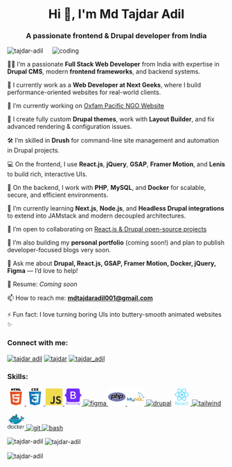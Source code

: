 <h1 align="center">Hi 👋, I'm Md Tajdar Adil</h1>
<h3 align="center">A passionate frontend & Drupal developer from India</h3>

<img align="right" width="400" src="https://camo.githubusercontent.com/2366b34bb903c09617990fb5fff4622f3e941349e846ddb7e73df872a9d21233/68747470733a2f2f63646e2e6472696262626c652e636f6d2f75736572732f3733303730332f73637265656e73686f74732f363538313234332f6176656e746f2e676966" alt="coding">


<p align="left"> <img src="https://komarev.com/ghpvc/?username=tajdar-adil&label=Profile%20views&color=0e75b6&style=flat" alt="tajdar-adil" /> </p>

👨‍💻 I’m a passionate **Full Stack Web Developer** from India with expertise in **Drupal CMS**, modern **frontend frameworks**, and backend systems.

🏢 I currently work as a **Web Developer at Next Geeks**, where I build performance-oriented websites for real-world clients.

🔭 I’m currently working on [Oxfam Pacific NGO Website](https://oxfampacific-test.org/)

🔧 I create fully custom **Drupal themes**, work with **Layout Builder**, and fix advanced rendering & configuration issues.

🛠 I’m skilled in **Drush** for command-line site management and automation in Drupal projects.

💻 On the frontend, I use **React.js**, **jQuery**, **GSAP**, **Framer Motion**, and **Lenis** to build rich, interactive UIs.

🧪 On the backend, I work with **PHP**, **MySQL**, and **Docker** for scalable, secure, and efficient environments.

🌱 I’m currently learning **Next.js**, **Node.js**, and **Headless Drupal integrations** to extend into JAMstack and modern decoupled architectures.

🤝 I’m open to collaborating on [React.js & Drupal open-source projects](https://github.com/Tajdar001)

📁 I’m also building my **personal portfolio** (coming soon!) and plan to publish developer-focused blogs very soon.

💬 Ask me about **Drupal, React.js, GSAP, Framer Motion, Docker, jQuery, Figma** — I’d love to help!

📄 Resume: *Coming soon*

📫 How to reach me: **mdtajdaradil001@gmail.com**

⚡ Fun fact: I love turning boring UIs into buttery-smooth animated websites ✨


<h3 align="left">Connect with me:</h3>
<p align="left">
<a href="https://www.linkedin.com/in/tajdar-adil/" target="blank"><img align="center" src="https://raw.githubusercontent.com/rahuldkjain/github-profile-readme-generator/master/src/images/icons/Social/linked-in-alt.svg" alt="tajdar adil" height="30" width="40" /></a>
<a href="https://stackoverflow.com/users/23131624/tajdar" target="blank"><img align="center" src="https://raw.githubusercontent.com/rahuldkjain/github-profile-readme-generator/master/src/images/icons/Social/stack-overflow.svg" alt="tajdar" height="30" width="40" /></a>
<a href="https://www.codechef.com/users/tajdar_adil" target="blank"><img align="center" src="https://cdn.jsdelivr.net/npm/simple-icons@3.1.0/icons/codechef.svg" alt="tajdar_adil" height="30" width="40" /></a>
</p>

<h3 align="left">Skills:</h3>
<p align="left"> 
<a href="https://www.w3.org/html/" target="_blank" rel="noreferrer"> <img src="https://raw.githubusercontent.com/devicons/devicon/master/icons/html5/html5-original-wordmark.svg" alt="html5" width="40" height="40" /> </a>
    <a href="https://www.w3schools.com/css/" target="_blank" rel="noreferrer"> <img src="https://raw.githubusercontent.com/devicons/devicon/master/icons/css3/css3-original-wordmark.svg" alt="css3" width="40" height="40" /> </a> 
    <a href="https://developer.mozilla.org/en-US/docs/Web/JavaScript" target="_blank" rel="noreferrer"> <img src="https://raw.githubusercontent.com/devicons/devicon/master/icons/javascript/javascript-original.svg" alt="javascript" width="40" height="40" /> </a> 
    <a href="https://getbootstrap.com" target="_blank" rel="noreferrer"> <img src="https://raw.githubusercontent.com/devicons/devicon/master/icons/bootstrap/bootstrap-plain-wordmark.svg" alt="bootstrap" width="40" height="40" /> </a> 
    <a href="https://www.figma.com/" target="_blank" rel="noreferrer"> <img src="https://www.vectorlogo.zone/logos/figma/figma-icon.svg" alt="figma" width="40" height="40" /> </a> 
    <a href="https://www.php.net" target="_blank" rel="noreferrer"> <img src="https://raw.githubusercontent.com/devicons/devicon/master/icons/php/php-original.svg" alt="php" width="40" height="40" /> </a> 
    <a href="https://www.mysql.com/" target="_blank" rel="noreferrer"> <img src="https://raw.githubusercontent.com/devicons/devicon/master/icons/mysql/mysql-original-wordmark.svg" alt="mysql" width="40" height="40" /> </a> 
    <a href="https://www.drupal.org/" target="_blank" rel="noreferrer"><img src="https://drupalize.me/sites/default/files/styles/max_800w/public/page_images/wordmark2_blue_rgb.png?itok=QVdrDi8u"alt="drupal" width="50" height="40" /></a> 
    <a href="https://reactjs.oxrg/" target="_blank" rel="noreferrer"> <img src="https://raw.githubusercontent.com/devicons/devicon/master/icons/react/react-original-wordmark.svg" alt="react" width="40" height="40" /> </a> 
    <a href="https://tailwindcss.com/" target="_blank" rel="noreferrer"> <img src="https://www.vectorlogo.zone/logos/tailwindcss/tailwindcss-icon.svg" alt="tailwind" width="40" height="40" /> </a> </p>
    <a href="https://www.docker.com/" target="_blank"rel="noreferrer"> <img src="https://raw.githubusercontent.com/devicons/devicon/master/icons/docker/docker-original-wordmark.svg" alt="docker" width="40" height="40" /> </a> 
    <a href="https://git-scm.com/" target="_blank" rel="noreferrer"> <img src="https://www.vectorlogo.zone/logos/git-scm/git-scm-icon.svg" alt="git" width="40" height="40" /> </a> 
    <a href="https://www.gnu.org/software/bash/" target="_blank" rel="noreferrer"> <img src="https://www.vectorlogo.zone/logos/gnu_bash/gnu_bash-icon.svg" alt="bash" width="40"height="40" /> </a> 
</p>

<p><img align="left" src="https://github-readme-stats.vercel.app/api/top-langs?username=tajdar-adil&show_icons=true&locale=en&layout=compact" alt="tajdar-adil" /></p>

<p>&nbsp;<img align="center" src="https://github-readme-stats.vercel.app/api?username=tajdar-adil&show_icons=true&locale=en" alt="tajdar-adil" /></p>

<p><img align="center" src="https://github-readme-streak-stats.herokuapp.com/?user=tajdar-adil&" alt="tajdar-adil" /></p>
